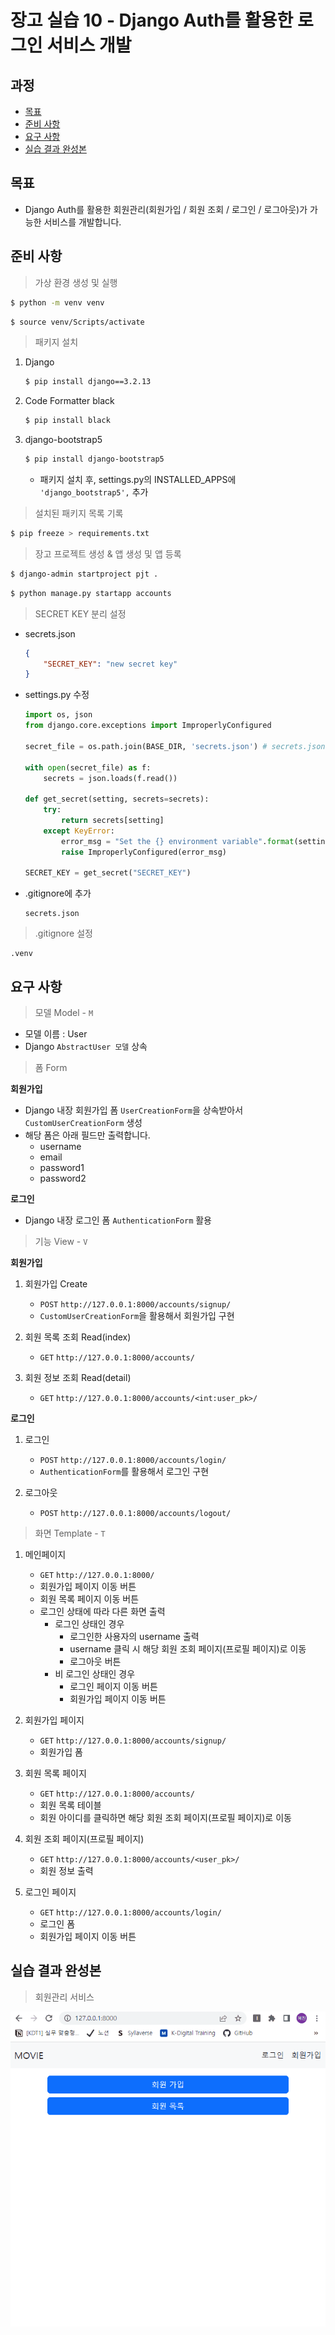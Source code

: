 # 장고 실습 10 - Django Auth를 활용한 로그인 서비스 개발

## 과정

- [목표](#목표)
- [준비 사항](#준비-사항)
- [요구 사항](#요구-사항)
- [실습 결과 완성본](#실습-결과-완성본)

## 목표

- Django Auth를 활용한 회원관리(회원가입 / 회원 조회 / 로그인 / 로그아웃)가 가능한 서비스를 개발합니다.

## 준비 사항

> 가상 환경 생성 및 실행

```bash
$ python -m venv venv
```

```bash
$ source venv/Scripts/activate
```

> 패키지 설치
1. Django 
  
   ```bash
   $ pip install django==3.2.13
   ```

2. Code Formatter black 
  
   ```bash
   $ pip install black
   ```

3. django-bootstrap5
  
   ```bash
   $ pip install django-bootstrap5
   ```

   - 패키지 설치 후, settings.py의 INSTALLED_APPS에 `'django_bootstrap5',` 추가

> 설치된 패키지 목록 기록

```bash
$ pip freeze > requirements.txt
```

> 장고 프로젝트 생성 & 앱 생성 및 앱 등록

```bash
$ django-admin startproject pjt .
```

```bash
$ python manage.py startapp accounts
```

> SECRET KEY 분리 설정

- secrets.json
  
  ```json
  {
      "SECRET_KEY": "new secret key"
  }
  ```

- settings.py 수정
  
  ```python
  import os, json
  from django.core.exceptions import ImproperlyConfigured
  
  secret_file = os.path.join(BASE_DIR, 'secrets.json') # secrets.json 파일 위치를 명시
  
  with open(secret_file) as f:
      secrets = json.loads(f.read())
  
  def get_secret(setting, secrets=secrets):
      try:
          return secrets[setting]
      except KeyError:
          error_msg = "Set the {} environment variable".format(setting)
          raise ImproperlyConfigured(error_msg)
  
  SECRET_KEY = get_secret("SECRET_KEY")
  ```

- .gitignore에 추가
  
  ```
  secrets.json
  ```

> .gitignore 설정

```
.venv
```


## 요구 사항

> 모델 Model - `M`

- 모델 이름 : User
- Django `AbstractUser 모델` 상속

> 폼 Form

**회원가입**

- Django 내장 회원가입 폼 `UserCreationForm`을 상속받아서 `CustomUserCreationForm` 생성
- 해당 폼은 아래 필드만 출력합니다.
  - username
  - email
  - password1
  - password2

**로그인**

- Django 내장 로그인 폼 `AuthenticationForm` 활용

> 기능 View - `V`

**회원가입**

1. 회원가입 Create
  
   - `POST` `http://127.0.0.1:8000/accounts/signup/`
   - `CustomUserCreationForm`을 활용해서 회원가입 구현

2. 회원 목록 조회 Read(index)

   - `GET` `http://127.0.0.1:8000/accounts/`

3. 회원 정보 조회 Read(detail)

   - `GET` `http://127.0.0.1:8000/accounts/<int:user_pk>/`

**로그인**

1. 로그인

   - `POST` `http://127.0.0.1:8000/accounts/login/`
   - `AuthenticationForm`를 활용해서 로그인 구현

2. 로그아웃

   - `POST` `http://127.0.0.1:8000/accounts/logout/`

> 화면 Template - `T`

1. 메인페이지
   
   - `GET` `http://127.0.0.1:8000/`
   - 회원가입 페이지 이동 버튼
   - 회원 목록 페이지 이동 버튼
   - 로그인 상태에 따라 다른 화면 출력
      - 로그인 상태인 경우
        - 로그인한 사용자의 username 출력
        - username 클릭 시 해당 회원 조회 페이지(프로필 페이지)로 이동
        - 로그아웃 버튼
      - 비 로그인 상태인 경우
        - 로그인 페이지 이동 버튼
        - 회원가입 페이지 이동 버튼
  
2. 회원가입 페이지

   - `GET` `http://127.0.0.1:8000/accounts/signup/`
   - 회원가입 폼

3. 회원 목록 페이지

   - `GET` `http://127.0.0.1:8000/accounts/`
   - 회원 목록 테이블
   - 회원 아이디를 클릭하면 해당 회원 조회 페이지(프로필 페이지)로 이동

4. 회원 조회 페이지(프로필 페이지)
   
   - `GET` `http://127.0.0.1:8000/accounts/<user_pk>/`
   - 회원 정보 출력

5. 로그인 페이지
   
   - `GET` `http://127.0.0.1:8000/accounts/login/`
   - 로그인 폼
   - 회원가입 페이지 이동 버튼

## 실습 결과 완성본

> 회원관리 서비스

![](gif/django_practice_10_animation.gif)